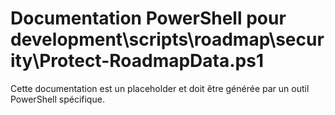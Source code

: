 # Documentation PowerShell pour development\scripts\roadmap\security\Protect-RoadmapData.ps1

Cette documentation est un placeholder et doit être générée par un outil PowerShell spécifique.
